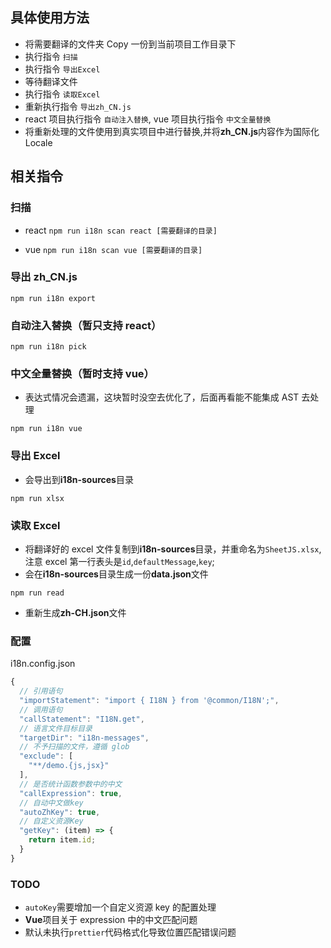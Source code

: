## 具体使用方法

- 将需要翻译的文件夹 Copy 一份到当前项目工作目录下
- 执行指令 `扫描`
- 执行指令 `导出Excel`
- 等待翻译文件
- 执行指令 `读取Excel`
- 重新执行指令 `导出zh_CN.js`
- react 项目执行指令 `自动注入替换`, vue 项目执行指令 `中文全量替换`
- 将重新处理的文件使用到真实项目中进行替换,并将**zh_CN.js**内容作为国际化 Locale

## 相关指令

### 扫描

- react
  `npm run i18n scan react [需要翻译的目录]`

- vue
  `npm run i18n scan vue [需要翻译的目录]`

### 导出 zh_CN.js

`npm run i18n export`

### 自动注入替换（暂只支持 react）

`npm run i18n pick`

### 中文全量替换（暂时支持 vue）

- 表达式情况会遗漏，这块暂时没空去优化了，后面再看能不能集成 AST 去处理

`npm run i18n vue`

### 导出 Excel

- 会导出到**i18n-sources**目录

`npm run xlsx`

### 读取 Excel

- 将翻译好的 excel 文件复制到**i18n-sources**目录，并重命名为`SheetJS.xlsx`,注意 excel 第一行表头是`id`,`defaultMessage`,`key`;
- 会在**i18n-sources**目录生成一份**data.json**文件

`npm run read`

- 重新生成**zh-CH.json**文件

### 配置

i18n.config.json

```js
{
  // 引用语句
  "importStatement": "import { I18N } from '@common/I18N';",
  // 调用语句
  "callStatement": "I18N.get",
  // 语言文件目标目录
  "targetDir": "i18n-messages",
  // 不予扫描的文件，遵循 glob
  "exclude": [
    "**/demo.{js,jsx}"
  ],
  // 是否统计函数参数中的中文
  "callExpression": true,
  // 自动中文做key
  "autoZhKey": true,
  // 自定义资源Key
  "getKey": (item) => {
    return item.id;
  }
}
```

### TODO

- `autoKey`需要增加一个自定义资源 key 的配置处理
- **Vue**项目关于 expression 中的中文匹配问题
- 默认未执行`prettier`代码格式化导致位置匹配错误问题
